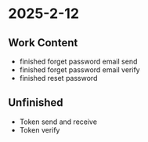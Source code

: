 # 2025-2-12

## Work Content

- finished forget password email send
- finished forget password email verify
- finished reset password

## Unfinished

- Token send and receive
- Token verify
